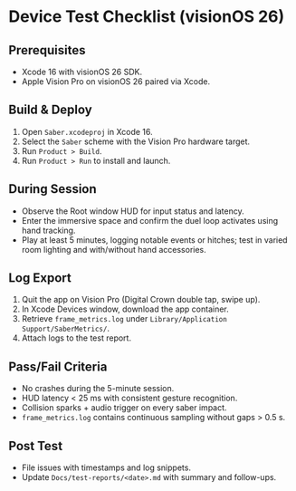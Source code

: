 # Device Test Checklist (visionOS 26)

## Prerequisites
- Xcode 16 with visionOS 26 SDK.
- Apple Vision Pro on visionOS 26 paired via Xcode.

## Build & Deploy
1. Open `Saber.xcodeproj` in Xcode 16.
2. Select the `Saber` scheme with the Vision Pro hardware target.
3. Run `Product > Build`.
4. Run `Product > Run` to install and launch.

## During Session
- Observe the Root window HUD for input status and latency.
- Enter the immersive space and confirm the duel loop activates using hand tracking.
- Play at least 5 minutes, logging notable events or hitches; test in varied room lighting and with/without hand accessories.

## Log Export
1. Quit the app on Vision Pro (Digital Crown double tap, swipe up).
2. In Xcode Devices window, download the app container.
3. Retrieve `frame_metrics.log` under `Library/Application Support/SaberMetrics/`.
4. Attach logs to the test report.

## Pass/Fail Criteria
- No crashes during the 5-minute session.
- HUD latency < 25 ms with consistent gesture recognition.
- Collision sparks + audio trigger on every saber impact.
- `frame_metrics.log` contains continuous sampling without gaps > 0.5 s.

## Post Test
- File issues with timestamps and log snippets.
- Update `Docs/test-reports/<date>.md` with summary and follow-ups.
